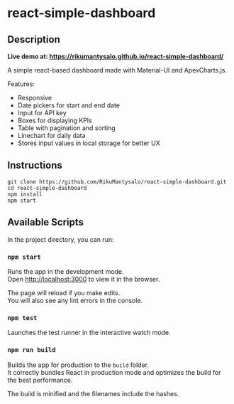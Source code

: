 # react-simple-dashboard

## Description

**Live demo at: https://rikumantysalo.github.io/react-simple-dashboard/**

A simple react-based dashboard made with Material-UI and ApexCharts.js.

Features:
- Responsive
- Date pickers for start and end date
- Input for API key
- Boxes for displaying KPIs
- Table with pagination and sorting
- Linechart for daily data
- Stores input values in local storage for better UX

## Instructions
    git clone https://github.com/RikuMantysalo/react-simple-dashboard.git
    cd react-simple-dashboard
    npm install
    npm start

## Available Scripts

In the project directory, you can run:

### `npm start`

Runs the app in the development mode.<br>
Open [http://localhost:3000](http://localhost:3000) to view it in the browser.

The page will reload if you make edits.<br>
You will also see any lint errors in the console.

### `npm test`

Launches the test runner in the interactive watch mode.

### `npm run build`

Builds the app for production to the `build` folder.<br>
It correctly bundles React in production mode and optimizes the build for the best performance.

The build is minified and the filenames include the hashes.